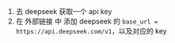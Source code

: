 

1. 去 deepseek 获取一个 api key
2. 在 外部链接 中 添加 deepseek 的 `base_url = https://api.deepseek.com/v1`，以及对应的 key